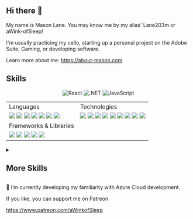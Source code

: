 ## Hi there 👋


My name is Mason Lane. You may know me by my alias' Lane203m or aWink-ofSleep! 
 
I'm usually practicing my cello, starting up a personal project on the Adobe Suite, Gaming, or developing software. 

Learn more about me: https://about-mason.com




## Skills
<div align="center">
  <img src="https://img.shields.io/badge/react-%2320232a.svg?style=for-the-badge&logo=react&logoColor=%2361DAFB" alt="React" />
  <img src="https://img.shields.io/badge/dotnet-%23512BD4.svg?style=for-the-badge&logo=dotnet&logoColor=white" alt=".NET" />
  <img src="https://img.shields.io/badge/javascript-%23323330.svg?style=for-the-badge&logo=javascript&logoColor=%23F7DF1E" alt="JavaScript" />
</div>

<table>
  <tr>
    <td valign="top" width="50%">
     Languages
    </td>
    <td valign="top" width="50%">
     Technologies
    </td>
  </tr>
  <tr>
    <td valign="top" width="50%">
     <img src="https://img.shields.io/badge/c%23-%23239120.svg?style=for-the-badge&logo=c-sharp&logoColor=white" > 
     <img src="https://img.shields.io/badge/css3-%231572B6.svg?style=for-the-badge&logo=css3&logoColor=white" > 
     <img src="https://img.shields.io/badge/typescript-%23007ACC.svg?style=for-the-badge&logo=typescript&logoColor=white" > 
     <img src="https://img.shields.io/badge/javascript-%23323330.svg?style=for-the-badge&logo=javascript&logoColor=%23F7DF1E" > 
     <img src="https://img.shields.io/badge/html5-%23E34F26.svg?style=for-the-badge&logo=html5&logoColor=white" > 
     <img src="https://img.shields.io/badge/yaml-%23ffffff.svg?style=for-the-badge&logo=yaml&logoColor=151515" > 
    <img src="https://img.shields.io/badge/jquery-%230769AD.svg?style=for-the-badge&logo=jquery&logoColor=white" >
    </td>
    <td valign="top" width="50%">
     <img src="https://img.shields.io/badge/mysql-%2300f.svg?style=for-the-badge&logo=mysql&logoColor=white" > 
     <img src="https://img.shields.io/badge/Microsoft%20SQL%20Server-CC2927?style=for-the-badge&logo=microsoft%20sql%20server&logoColor=white" > 
     <img src="https://img.shields.io/badge/azure-%230072C6.svg?style=for-the-badge&logo=microsoftazure&logoColor=white" > 
     <img src="https://img.shields.io/badge/NPM-%23CB3837.svg?style=for-the-badge&logo=npm&logoColor=white" > 
     <img src="https://img.shields.io/badge/docker-%230db7ed.svg?style=for-the-badge&logo=docker&logoColor=white" > 
     <img src="https://img.shields.io/badge/figma-%23F24E1E.svg?style=for-the-badge&logo=figma&logoColor=white" > 
     <img src="https://img.shields.io/badge/-Swagger-%23Clojure?style=for-the-badge&logo=swagger&logoColor=white" > 
     <img src="https://img.shields.io/badge/github-%23121011.svg?style=for-the-badge&logo=github&logoColor=white" > 
     <img src="https://img.shields.io/badge/github%20actions-%232671E5.svg?style=for-the-badge&logo=githubactions&logoColor=white" > 
    </td>
  </tr>
  <tr>
    <td valign="top" width="50%">
     Frameworks & Libraries
    </td>
  </tr>
  <tr>
    <td valign="top" width="50%">
     <img src="https://img.shields.io/badge/react-%2320232a.svg?style=for-the-badge&logo=react&logoColor=%2361DAFB" >
     <img src="https://img.shields.io/badge/-React%20Query-FF4154?style=for-the-badge&logo=react%20query&logoColor=white" >
     <img src="https://img.shields.io/badge/React_Router-CA4245?style=for-the-badge&logo=react-router&logoColor=white" >
     <img src="https://img.shields.io/badge/.NET-5C2D91?style=for-the-badge&logo=.net&logoColor=white" >
     <img src="https://img.shields.io/badge/bootstrap-%238511FA.svg?style=for-the-badge&logo=bootstrap&logoColor=white">
    </td>
  </tr>
</table>

<details>
 <summary><h2>More Skills</h2></summary>
<be>
 
| Languages | Technologies | Frameworks & Libraries | IDEs | Operating Systems |
|:-------------------|:-------------------|:-------------------|:-------------------|:-------------------|
| Python, C++, C, Dart, Java, PHP    | SQLite, AWS, AmazonDynamoDB, Apache, Jupyter Notebook, Nginx, Kubernetes, GitLab, Jira, Anaconda, Storybook, Adobe Creative Cloud, Microsoft Office, Canva | NodeJS, Unity, Electron.js, Flutter, TensorFlow, scikit-learn, Pandas, NumPy, Matplotlib, Matplotlib     | Visual Studio Code, Visual Studio | Windows, Linux, Cent OS |


</details>






🔭 I’m currently developing my familiarity with Azure Cloud development. 

If you like, you can support me on Patreon

https://www.patreon.com/aWinkofSleep
<!--
**lane203m/lane203m** is a ✨ _special_ ✨ repository because its `README.md` (this file" > appears on your GitHub profile.

Here are some ideas to get you started:

- 🔭 I’m currently working on ...
- 🌱 I’m currently learning ...
- 👯 I’m looking to collaborate on ...
- 🤔 I’m looking for help with ...
- 💬 Ask me about ...
- 📫 How to reach me: ...
- 😄 Pronouns: ...
- ⚡ Fun fact: ...
-->
